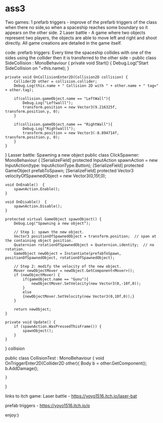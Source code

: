 # ass3

Two games:
1 prefarb triggers - improve of the prefarb triggers of the class when there no side,so when a spaceship reaches some boundary so it appears on the other side.
2 Laser battle - A game where two objects represent two players, the objects are able to move left and right and shoot directly.
All game creations are detailed in the game itself.

code:
prefarb triggers:
Every time the spaceship collides with one of the sides using the collider then it is transferred to the other side -
public class SideCollision : MonoBehaviour {
    private void Start() {
        Debug.Log("Start SideCollision on "+this.name);
    }

    private void OnCollisionEnter2D(Collision2D collision) {
        Collider2D other = collision.collider;
        Debug.Log(this.name + " Collision 2D with " + other.name + " tag=" + other.tag);

        if(collision.gameObject.name == "LeftWall"){
            Debug.Log("Leftwalll");
            transform.position = new Vector3(9.216325f, transform.position.y, 0);
        }

        if(collision.gameObject.name == "RightWall"){
            Debug.Log("Rightwalll");
            transform.position = new Vector3(-8.894714f, transform.position.y, 0);
        }
    }
}
Lasser battle:
Spawning a new object
public class ClickSpawner: MonoBehaviour {
    [SerializeField] protected InputAction spawnAction = new InputAction(type: InputActionType.Button);
    [SerializeField] protected GameObject prefabToSpawn;
    [SerializeField] protected Vector3 velocityOfSpawnedObject = new Vector3(0,15f,0);

    void OnEnable()  {
        spawnAction.Enable();
    }

    void OnDisable()  {
        spawnAction.Disable();
    }

    protected virtual GameObject spawnObject() {
        Debug.Log("Spawning a new object");

        // Step 1: spawn the new object.
        Vector3 positionOfSpawnedObject = transform.position;  // span at the containing object position.
        Quaternion rotationOfSpawnedObject = Quaternion.identity;  // no rotation.
        GameObject newObject = Instantiate(prefabToSpawn, positionOfSpawnedObject, rotationOfSpawnedObject);

        // Step 2: modify the velocity of the new object.
        Mover newObjectMover = newObject.GetComponent<Mover>();
        if (newObjectMover) {
            if(gameObject.name == "Gunu"){
                newObjectMover.SetVelocity(new Vector3(0,-10f,0));
            }
            else
            {newObjectMover.SetVelocity(new Vector3(0,10f,0));}
        }

        return newObject;
    }
    
    private void Update() {
        if (spawnAction.WasPressedThisFrame()) {
            spawnObject();
        }
    }
}
collision

public class CollisionTest : MonoBehaviour
{
    void OnTriggerEnter2D(Collider2D other){
        Body b = other.GetComponent<Body>();
        b.AddDamage();
    
    }
}





links to itch game:
Laser battle - https://yoyo1516.itch.io/laser-bat

prefab triggers - https://yoyo1516.itch.io/p

enjoy:)
